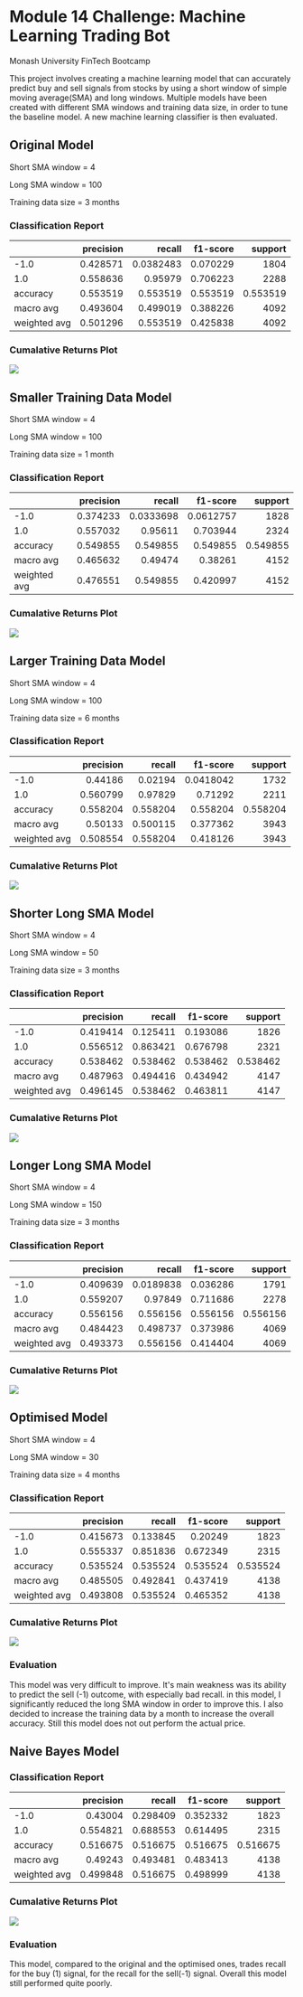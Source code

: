# Module 14 Challenge: Machine Learning Trading Bot
Monash University FinTech Bootcamp

This project involves creating a machine learning model that can accurately predict buy and sell signals from stocks by using a short window of simple moving average(SMA) and long windows. Multiple models have been created with different SMA windows and training data size, in order to tune the baseline model. A new machine learning classifier is then evaluated.

## Original Model
Short SMA window = 4

Long SMA window = 100

Training data size = 3 months

### Classification Report
|              |   precision |    recall |   f1-score |     support |
|:-------------|------------:|----------:|-----------:|------------:|
| -1.0         |    0.428571 | 0.0382483 |   0.070229 | 1804        |
| 1.0          |    0.558636 | 0.95979   |   0.706223 | 2288        |
| accuracy     |    0.553519 | 0.553519  |   0.553519 |    0.553519 |
| macro avg    |    0.493604 | 0.499019  |   0.388226 | 4092        |
| weighted avg |    0.501296 | 0.553519  |   0.425838 | 4092        |

### Cumalative Returns Plot
![](Resources/plots/original_plot.png)

## Smaller Training Data Model
Short SMA window = 4

Long SMA window = 100

Training data size = 1 month

### Classification Report
|              |   precision |    recall |   f1-score |     support |
|:-------------|------------:|----------:|-----------:|------------:|
| -1.0         |    0.374233 | 0.0333698 |  0.0612757 | 1828        |
| 1.0          |    0.557032 | 0.95611   |  0.703944  | 2324        |
| accuracy     |    0.549855 | 0.549855  |  0.549855  |    0.549855 |
| macro avg    |    0.465632 | 0.49474   |  0.38261   | 4152        |
| weighted avg |    0.476551 | 0.549855  |  0.420997  | 4152        |

### Cumalative Returns Plot
![](Resources/plots/small_training.png)

## Larger Training Data Model
Short SMA window = 4

Long SMA window = 100

Training data size = 6 months

### Classification Report
|              |   precision |   recall |   f1-score |     support |
|:-------------|------------:|---------:|-----------:|------------:|
| -1.0         |    0.44186  | 0.02194  |  0.0418042 | 1732        |
| 1.0          |    0.560799 | 0.97829  |  0.71292   | 2211        |
| accuracy     |    0.558204 | 0.558204 |  0.558204  |    0.558204 |
| macro avg    |    0.50133  | 0.500115 |  0.377362  | 3943        |
| weighted avg |    0.508554 | 0.558204 |  0.418126  | 3943        |

### Cumalative Returns Plot
![](Resources/plots/large_training.png)

## Shorter Long SMA Model
Short SMA window = 4

Long SMA window = 50

Training data size = 3 months

### Classification Report
|              |   precision |   recall |   f1-score |     support |
|:-------------|------------:|---------:|-----------:|------------:|
| -1.0         |    0.419414 | 0.125411 |   0.193086 | 1826        |
| 1.0          |    0.556512 | 0.863421 |   0.676798 | 2321        |
| accuracy     |    0.538462 | 0.538462 |   0.538462 |    0.538462 |
| macro avg    |    0.487963 | 0.494416 |   0.434942 | 4147        |
| weighted avg |    0.496145 | 0.538462 |   0.463811 | 4147        |

### Cumalative Returns Plot
![](Resources/plots/short_long_sma.png)

## Longer Long SMA Model
Short SMA window = 4

Long SMA window = 150

Training data size = 3 months

### Classification Report
|              |   precision |    recall |   f1-score |     support |
|:-------------|------------:|----------:|-----------:|------------:|
| -1.0         |    0.409639 | 0.0189838 |   0.036286 | 1791        |
| 1.0          |    0.559207 | 0.97849   |   0.711686 | 2278        |
| accuracy     |    0.556156 | 0.556156  |   0.556156 |    0.556156 |
| macro avg    |    0.484423 | 0.498737  |   0.373986 | 4069        |
| weighted avg |    0.493373 | 0.556156  |   0.414404 | 4069        |

### Cumalative Returns Plot
![](Resources/plots/long_long_sma.png)

## Optimised Model
Short SMA window = 4

Long SMA window = 30

Training data size = 4 months

### Classification Report
|              |   precision |   recall |   f1-score |     support |
|:-------------|------------:|---------:|-----------:|------------:|
| -1.0         |    0.415673 | 0.133845 |   0.20249  | 1823        |
| 1.0          |    0.555337 | 0.851836 |   0.672349 | 2315        |
| accuracy     |    0.535524 | 0.535524 |   0.535524 |    0.535524 |
| macro avg    |    0.485505 | 0.492841 |   0.437419 | 4138        |
| weighted avg |    0.493808 | 0.535524 |   0.465352 | 4138        |

### Cumalative Returns Plot
![](Resources/plots/optimised.png)

### Evaluation
This model was very difficult to improve. It's main weakness was its ability to predict the sell (-1) outcome, with especially bad recall. in this model, I significantly reduced the long SMA window in order to improve this. I also decided to increase the training data by a month to increase the overall accuracy. Still this model does not out perform the actual price.

## Naive Bayes Model

### Classification Report
|              |   precision |   recall |   f1-score |     support |
|:-------------|------------:|---------:|-----------:|------------:|
| -1.0         |    0.43004  | 0.298409 |   0.352332 | 1823        |
| 1.0          |    0.554821 | 0.688553 |   0.614495 | 2315        |
| accuracy     |    0.516675 | 0.516675 |   0.516675 |    0.516675 |
| macro avg    |    0.49243  | 0.493481 |   0.483413 | 4138        |
| weighted avg |    0.499848 | 0.516675 |   0.498999 | 4138        |

### Cumalative Returns Plot
![](Resources/plots/nb_plot.png)

### Evaluation
This model, compared to the original and the optimised ones, trades recall for the buy (1) signal, for the recall for the sell(-1) signal. Overall this model still performed quite poorly.